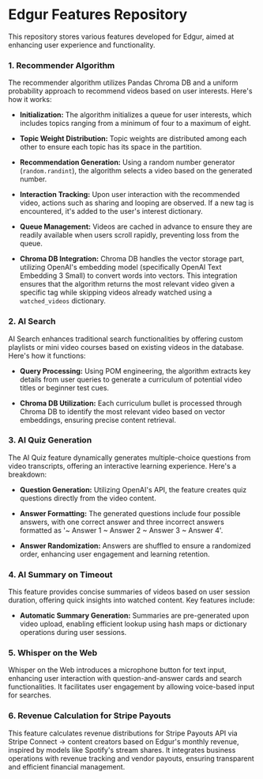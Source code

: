 # Edgur Features Repository

This repository stores various features developed for Edgur, aimed at enhancing user experience and functionality.

### 1. Recommender Algorithm

The recommender algorithm utilizes Pandas Chroma DB and a uniform probability approach to recommend videos based on user interests. Here's how it works:

- **Initialization:** The algorithm initializes a queue for user interests, which includes topics ranging from a minimum of four to a maximum of eight.
  
- **Topic Weight Distribution:** Topic weights are distributed among each other to ensure each topic has its space in the partition.
  
- **Recommendation Generation:** Using a random number generator (`random.randint`), the algorithm selects a video based on the generated number.

- **Interaction Tracking:** Upon user interaction with the recommended video, actions such as sharing and looping are observed. If a new tag is encountered, it's added to the user's interest dictionary.

- **Queue Management:** Videos are cached in advance to ensure they are readily available when users scroll rapidly, preventing loss from the queue.

- **Chroma DB Integration:** Chroma DB handles the vector storage part, utilizing OpenAI's embedding model (specifically OpenAI Text Embedding 3 Small) to convert words into vectors. This integration ensures that the algorithm returns the most relevant video given a specific tag while skipping videos already watched using a `watched_videos` dictionary.

### 2. AI Search

AI Search enhances traditional search functionalities by offering custom playlists or mini video courses based on existing videos in the database. Here's how it functions:

- **Query Processing:** Using POM engineering, the algorithm extracts key details from user queries to generate a curriculum of potential video titles or beginner test cues.

- **Chroma DB Utilization:** Each curriculum bullet is processed through Chroma DB to identify the most relevant video based on vector embeddings, ensuring precise content retrieval.

### 3. AI Quiz Generation

The AI Quiz feature dynamically generates multiple-choice questions from video transcripts, offering an interactive learning experience. Here's a breakdown:

- **Question Generation:** Utilizing OpenAI's API, the feature creates quiz questions directly from the video content.

- **Answer Formatting:** The generated questions include four possible answers, with one correct answer and three incorrect answers formatted as '~ Answer 1 ~ Answer 2 ~ Answer 3 ~ Answer 4'.

- **Answer Randomization:** Answers are shuffled to ensure a randomized order, enhancing user engagement and learning retention.

### 4. AI Summary on Timeout

This feature provides concise summaries of videos based on user session duration, offering quick insights into watched content. Key features include:

- **Automatic Summary Generation:** Summaries are pre-generated upon video upload, enabling efficient lookup using hash maps or dictionary operations during user sessions.

### 5. Whisper on the Web

Whisper on the Web introduces a microphone button for text input, enhancing user interaction with question-and-answer cards and search functionalities. It facilitates user engagement by allowing voice-based input for searches.

### 6. Revenue Calculation for Stripe Payouts

This feature calculates revenue distributions for Stripe Payouts API via Stripe Connect -> content creators based on Edgur's monthly revenue, inspired by models like Spotify's stream shares. It integrates business operations with revenue tracking and vendor payouts, ensuring transparent and efficient financial management.

